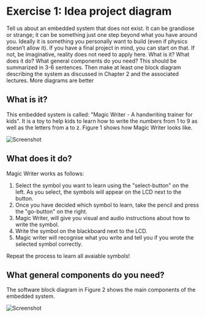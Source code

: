 # Exercise 1: Idea project diagram

Tell us about an embedded system that does not exist. It can be grandiose or strange; it can be
something just one step beyond what you have around you. Ideally it is something you
personally want to build (even if physics doesn’t allow it). If you have a final project in mind, you
can start on that. If not, be imaginative, reality does not need to apply here.
What is it? What does it do? What general components do you need?
This should be summarized in 3-6 sentences. Then make at least one block diagram describing
the system as discussed in Chapter 2 and the associated lectures. More diagrams are better


## What is it?

This embedded system is called: "Magic Writer - A handwriting trainer for kids". It is a toy to help kids to learn how to write the numbers from 1 to 9 as well as the letters from a to z.
Figure 1 shows how Magic Writer looks like.

![Screenshot](MagicWriter.jpeg)

## What does it do?

Magic Writer works as follows:

1. Select the symbol you want to learn using the "select-button" on the left. As you select, the symbols will appear on the LCD next to the button.
2. Once you have decided which symbol to learn, take the pencil and press the "go-button" on the right.
3. Magic Writer, will give you visual and audio instructions about how to write the symbol.
4. Write the symbol on the blackboard next to the LCD.
5. Magic writer will recognise what you write and tell you if you wrote the selected symbol correctly.

Repeat the process to learn all avaiable symbols!

## What general components do you need?

The software block diagram in Figure 2 shows the main components of the embedded system.

![Screenshot](MagicWriter_sw_block_diagram.jpg)
